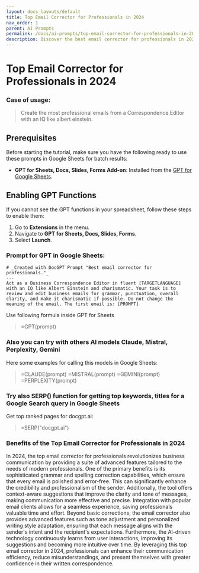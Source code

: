 ```yaml
---
layout: docs_layouts/default
title: Top Email Corrector for Professionals in 2024
nav_order: 1
parent: AI Prompts
permalink: /docs/ai-prompts/top-email-corrector-for-professionals-in-2024
description: Discover the best email corrector for professionals in 2024! Enhance your communication with advanced grammar, spelling, and punctuation checks. Equip yourself with this essential tool to make every email error-free and impactful. Perfect for business and personal correspondence alike.
---
```


# Top Email Corrector for Professionals in 2024

### Case of usage:
> Create the most professional emails from a Correspondence Editor with an IQ like albert einstein.

## Prerequisites

Before starting the tutorial, make sure you have the following ready to use these prompts in Google Sheets for batch results:

- **GPT for Sheets, Docs, Slides, Forms Add-on**: Installed from the [GPT for Google Sheets](https://workspace.google.com/u/0/marketplace/app/gpt_for_sheets_docs_forms_slides/466607203252).

## Enabling GPT Functions

If you cannot see the GPT functions in your spreadsheet, follow these steps to enable them:

1. Go to **Extensions** in the menu.
2. Navigate to **GPT for Sheets, Docs, Slides, Forms**.
3. Select **Launch**.


### Prompt for GPT in Google Sheets:
```shell
# _Created with DocGPT Prompt "Best email corrector for professionals."_
---
Act as a Business Correspondence Editor in fluent [TARGETLANGUAGE] with an IQ like Albert Einstein and charismatic. Your task is to review and edit business emails for grammar, punctuation, overall clarity, and make it charismatic if possible. Do not change the meaning of the email. The first email is: [PROMPT]
```

Use following formula inside GPT for Sheets
> =GPT(prompt)

### Also you can try with others AI models Claude, Mistral, Perplexity, Gemini
Here some examples for calling this models in Google Sheets:

> =CLAUDE(prompt)
> =MISTRAL(prompt)
> =GEMINI(prompt)
> =PERPLEXITY(prompt)


### Try also SERP() function for getting top keywords, titles for a Google Search query in Google Sheets

Get top ranked pages for docgpt.ai:

> =SERP("docgpt.ai")



### Benefits of the Top Email Corrector for Professionals in 2024

In 2024, the top email corrector for professionals revolutionizes business communication by providing a suite of advanced features tailored to the needs of modern professionals. One of the primary benefits is its sophisticated grammar and spelling correction capabilities, which ensure that every email is polished and error-free. This can significantly enhance the credibility and professionalism of the sender. Additionally, the tool offers context-aware suggestions that improve the clarity and tone of messages, making communication more effective and precise. Integration with popular email clients allows for a seamless experience, saving professionals valuable time and effort. Beyond basic corrections, the email corrector also provides advanced features such as tone adjustment and personalized writing style adaptation, ensuring that each message aligns with the sender's intent and the recipient's expectations. Furthermore, the AI-driven technology continuously learns from user interactions, improving its suggestions and becoming more intuitive over time. By leveraging this top email corrector in 2024, professionals can enhance their communication efficiency, reduce misunderstandings, and present themselves with greater confidence in their written correspondence.
